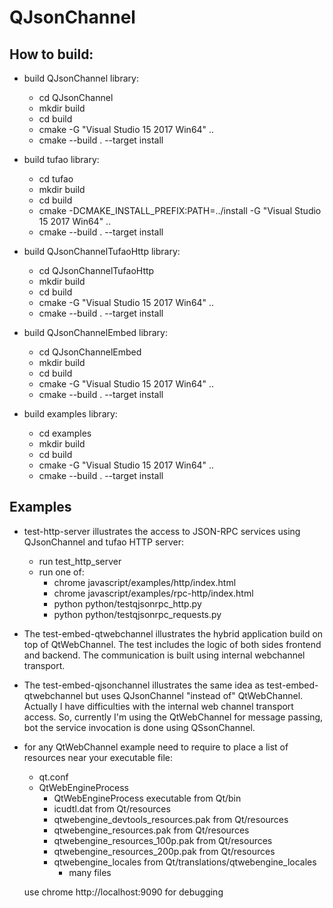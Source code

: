# QJsonChannel

## How to build:

* build QJsonChannel library: 
    - cd QJsonChannel
    - mkdir build
    - cd build
    - cmake -G "Visual Studio 15 2017 Win64" ..
    - cmake --build . --target install

* build tufao library: 
    - cd tufao
    - mkdir build
    - cd build
    - cmake -DCMAKE_INSTALL_PREFIX:PATH=../install -G "Visual Studio 15 2017 Win64" ..
    - cmake --build . --target install

* build QJsonChannelTufaoHttp library: 
    - cd QJsonChannelTufaoHttp
    - mkdir build
    - cd build
    - cmake -G "Visual Studio 15 2017 Win64" ..
    - cmake --build . --target install

* build QJsonChannelEmbed library: 
    - cd QJsonChannelEmbed
    - mkdir build
    - cd build
    - cmake -G "Visual Studio 15 2017 Win64" ..
    - cmake --build . --target install

* build examples library: 
    - cd examples
    - mkdir build
    - cd build
    - cmake -G "Visual Studio 15 2017 Win64" ..
    - cmake --build . --target install

## Examples
* test-http-server illustrates the access to JSON-RPC services using QJsonChannel and tufao HTTP server:
    - run test_http_server
    - run one of:
        - chrome javascript/examples/http/index.html
        - chrome javascript/examples/rpc-http/index.html
        - python python/testqjsonrpc_http.py
        - python python/testqjsonrpc_requests.py

* The test-embed-qtwebchannel illustrates the hybrid application build on top of QtWebChannel. 
    The test includes the logic of both sides frontend and backend. The communication is built using internal webchannel transport.
    
* The test-embed-qjsonchannel illustrates the same idea as test-embed-qtwebchannel but uses QJsonChannel "instead of" QtWebChannel.
    Actually I have difficulties with the internal web channel transport access.
    So, currently I'm using the QtWebChannel for message passing, bot the service invocation is done using QSsonChannel.

* for any QtWebChannel example need to require to place a list of resources near your executable file:
    - qt.conf
    - QtWebEngineProcess
        - QtWebEngineProcess executable         from Qt/bin
        - icudtl.dat                            from Qt/resources
        - qtwebengine_devtools_resources.pak    from Qt/resources
        - qtwebengine_resources.pak             from Qt/resources
        - qtwebengine_resources_100p.pak        from Qt/resources
        - qtwebengine_resources_200p.pak        from Qt/resources
        - qtwebengine_locales                   from Qt/translations/qtwebengine_locales
            -   many files 

    use chrome http://localhost:9090 for debugging

    
